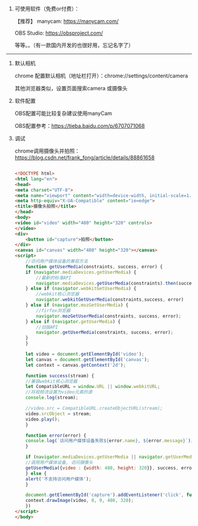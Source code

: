 
1. 可使用软件（免费or付费）：

   【推荐】 manycam:    https://manycam.com/  

    OBS Studio:     https://obsproject.com/

    等等。。（有一款国内开发的也很好用，忘记名字了）



---

1. 默认相机


    chrome 配置默认相机（地址栏打开）：chrome://settings/content/camera

    其他浏览器类似，设置页面搜索camera 或摄像头


2. 软件配置


    OBS配置可能比较复杂建议使用manyCam

    OBS配置参考：https://tieba.baidu.com/p/6707071068


3. 调试

   chrome调用摄像头并拍照： https://blog.csdn.net/frank_fong/article/details/88861658

    ```html
    
    <!DOCTYPE html>
    <html lang="en">
    <head>
    <meta charset="UTF-8">
    <meta name="viewport" content="width=device-width, initial-scale=1.0">
    <meta http-equiv="X-UA-Compatible" content="ie=edge">
    <title>摄像头拍照</title>
    </head>
    <body>
    <video id="video" width="480" height="320" controls>
    </video>
    <div>
        <button id="capture">拍照</button>
    </div>
    <canvas id="canvas" width="480" height="320"></canvas>
    <script>
        //访问用户媒体设备的兼容方法
        function getUserMedia(constraints, success, error) {
        if (navigator.mediaDevices.getUserMedia) {
            //最新的标准API
            navigator.mediaDevices.getUserMedia(constraints).then(success).catch(error);
        } else if (navigator.webkitGetUserMedia) {
            //webkit核心浏览器
            navigator.webkitGetUserMedia(constraints,success, error)
        } else if (navigator.mozGetUserMedia) {
            //firfox浏览器
            navigator.mozGetUserMedia(constraints, success, error);
        } else if (navigator.getUserMedia) {
            //旧版API
            navigator.getUserMedia(constraints, success, error);
        }
        }
    
        let video = document.getElementById('video');
        let canvas = document.getElementById('canvas');
        let context = canvas.getContext('2d');
    
        function success(stream) {
        //兼容webkit核心浏览器
        let CompatibleURL = window.URL || window.webkitURL;
        //将视频流设置为video元素的源
        console.log(stream);
    
        //video.src = CompatibleURL.createObjectURL(stream);
        video.srcObject = stream;
        video.play();
        }
    
        function error(error) {
        console.log(`访问用户媒体设备失败${error.name}, ${error.message}`);
        }
    
        if (navigator.mediaDevices.getUserMedia || navigator.getUserMedia || navigator.webkitGetUserMedia || navigator.mozGetUserMedia) {
        //调用用户媒体设备, 访问摄像头
        getUserMedia({video : {width: 480, height: 320}}, success, error);
        } else {
        alert('不支持访问用户媒体');
        }
    
        document.getElementById('capture').addEventListener('click', function () {
        context.drawImage(video, 0, 0, 480, 320);      
        })
    </script>
    </body>

    ```


    

